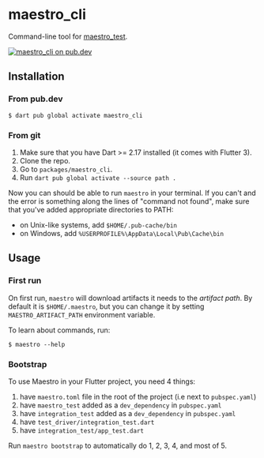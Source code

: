 # maestro_cli

Command-line tool for [maestro_test][pub_link_test].

[![maestro_cli on pub.dev][pub_badge]][pub_link]

## Installation

### From pub.dev

```
$ dart pub global activate maestro_cli
```

### From git

1. Make sure that you have Dart >= 2.17 installed (it comes with Flutter 3).
2. Clone the repo.
3. Go to `packages/maestro_cli`.
4. Run `dart pub global activate --source path .`

Now you can should be able to run `maestro` in your terminal. If you can't and
the error is something along the lines of "command not found", make sure that
you've added appropriate directories to PATH:

- on Unix-like systems, add `$HOME/.pub-cache/bin`
- on Windows, add `%USERPROFILE%\AppData\Local\Pub\Cache\bin`

## Usage

### First run

On first run, `maestro` will download artifacts it needs to the _artifact path_.
By default it is `$HOME/.maestro`, but you can change it by setting
`MAESTRO_ARTIFACT_PATH` environment variable.

To learn about commands, run:

```
$ maestro --help

```

### Bootstrap

To use Maestro in your Flutter project, you need 4 things:

1. have `maestro.toml` file in the root of the project (i.e next to
   `pubspec.yaml`)
2. have `maestro_test` added as a `dev_dependency` in `pubspec.yaml`
3. have `integration_test` added as a `dev_dependency` in `pubspec.yaml`
4. have `test_driver/integration_test.dart`
5. have `integration_test/app_test.dart`

Run `maestro bootstrap` to automatically do 1, 2, 3, 4, and most of 5.

[pub_badge]: https://img.shields.io/pub/v/maestro_cli.svg
[pub_link]: https://pub.dartlang.org/packages/maestro_cli
[pub_link_test]: https://pub.dartlang.org/packages/maestro_test
